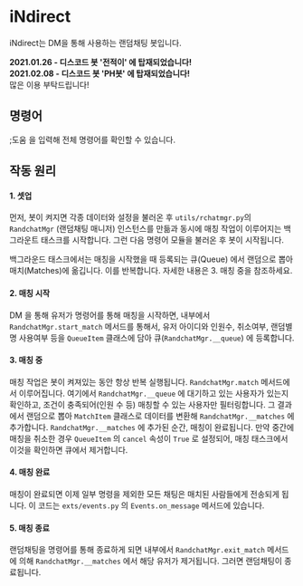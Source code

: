 # iNdirect
iNdirect는 DM을 통해 사용하는 랜덤채팅 봇입니다.

**2021.01.26 - 디스코드 봇 '전적이' 에 탑재되었습니다!**   
**2021.02.08 - 디스코드 봇 'PH봇' 에 탑재되었습니다!**   
많은 이용 부탁드립니다!

## 명령어
;도움 을 입력해 전체 명령어를 확인할 수 있습니다.

## 작동 원리
#### 1. 셋업
먼저, 봇이 켜지면 각종 데이터와 설정을 불러온 후 `utils/rchatmgr.py`의 `RandchatMgr` (랜덤채팅 매니저) 인스턴스를 만듦과 동시에 매칭 작업이 이루어지는 백그라운트 태스크를 시작합니다. 그런 다음 명령어 모듈을 불러온 후 봇이 시작됩니다.

백그라운드 태스크에서는 매칭을 시작했을 때 등록되는 큐(Queue) 에서 랜덤으로 뽑아 매치(Matches)에 옮깁니다. 이를 반복합니다. 자세한 내용은 3. 매칭 중을 참조하세요.

#### 2. 매칭 시작
DM 을 통해 유저가 명령어를 통해 매칭을 시작하면, 내부에서 `RandchatMgr.start_match` 메서드를 통해서, 유저 아이디와 인원수, 취소여부, 랜덤별명 사용여부 등을 `QueueItem` 클래스에 담아 큐(`RandchatMgr.__queue`) 에 등록합니다.

#### 3. 매칭 중
매칭 작업은 봇이 켜져있는 동안 항상 반복 실행됩니다. `RandchatMgr.match` 메서드에서 이루어집니다. 여기에서 `RandchatMgr.__queue` 에 대기하고 있는 사용자가 있는지 확인하고, 조건이 충족되어(인원 수 등) 매칭할 수 있는 사용자만 필터링합니다. 그 결과에서 랜덤으로 뽑아 `MatchItem` 클래스로 데이터를 변환해 `RandchatMgr.__matches` 에 추가합니다. `RandchatMgr.__matches` 에 추가된 순간, 매칭이 완료됩니다. 만약 중간에 매칭을 취소한 경우 `QueueItem` 의 `cancel` 속성이 `True` 로 설정되어, 매칭 태스크에서 이것을 확인하면 큐에서 제거합니다.

#### 4. 매칭 완료
매칭이 완료되면 이제 일부 명령을 제외한 모든 채팅은 매치된 사람들에게 전송되게 됩니다. 이 코드는 `exts/events.py` 의 `Events.on_message` 메서드에 있습니다.

#### 5. 매칭 종료
랜덤채팅을 명령어를 통해 종료하게 되면 내부에서 `RandchatMgr.exit_match` 메서드에 의해 `RandchatMgr.__matches` 에서 해당 유저가 제거됩니다. 그러면 랜덤채팅이 종료됩니다.
